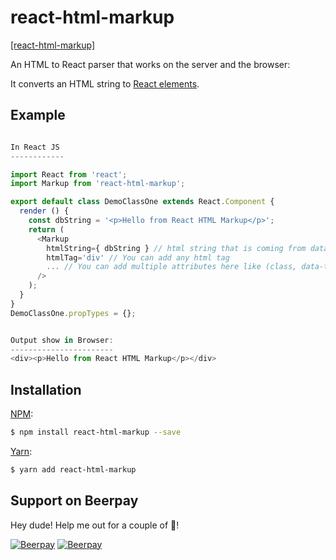 # react-html-markup

[[react-html-markup]](https://nodei.co/npm/react-html-markup/)

An HTML to React parser that works on the server and the browser:

It converts an HTML string to [React elements](https://facebook.github.io/react/docs/react-api.html#creating-react-elements).

## Example

```js

In React JS
------------

import React from 'react';
import Markup from 'react-html-markup';

export default class DemoClassOne extends React.Component {
  render () {
    const dbString = '<p>Hello from React HTML Markup</p>';
    return (
      <Markup
        htmlString={ dbString } // html string that is coming from database or static html string.
        htmlTag='div' // You can add any html tag
        ... // You can add multiple attributes here like (class, data-title, style), that will apply on htmlTag you defined (div)
      />
    );
  }
}
DemoClassOne.propTypes = {};


Output show in Browser:
-----------------------
<div><p>Hello from React HTML Markup</p></div>
```

## Installation

[NPM](https://www.npmjs.com/package/html-react-parser):
```sh
$ npm install react-html-markup --save
```

[Yarn](https://yarn.fyi/html-react-parser):
```sh
$ yarn add react-html-markup
```

## Support on Beerpay
Hey dude! Help me out for a couple of :beers:!

[![Beerpay](https://beerpay.io/mackraja/react-markup/badge.svg?style=beer-square)](https://beerpay.io/mackraja/react-markup)  [![Beerpay](https://beerpay.io/mackraja/react-markup/make-wish.svg?style=flat-square)](https://beerpay.io/mackraja/react-markup?focus=wish)